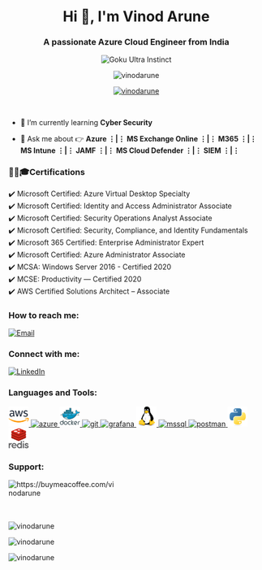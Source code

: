 <h1 align="center">Hi 👋, I'm Vinod Arune</h1>
<h3 align="center">A passionate Azure Cloud Engineer from India</h3>

<p align="center">
  <img src="https://media.giphy.com/media/mFSbdMAObtW9Oyy5ZY/giphy.gif" width="480" height="269" alt="Goku Ultra Instinct">
</p>
<p align="center"><a href="https://giphy.com/gifs/TOEIAnimationUK-goku-ultra-instinct-mastered-mFSbdMAObtW9Oyy5ZY"></a></p>

<p align="center">
  <img src="https://komarev.com/ghpvc/?username=vinodarune&label=Profile%20views&color=0e75b6&style=flat" alt="vinodarune" />
</p>

<p align="center">
  <a href="https://github.com/ryo-ma/github-profile-trophy">
    <img src="https://github-profile-trophy.vercel.app/?username=vinodarune" alt="vinodarune" />
  </a>
</p>

<p align="center">
  <a href="https://twitter.com/" target="blank">
    <img src="https://img.shields.io/twitter/follow/?logo=twitter&style=for-the-badge" alt="" />
  </a>
</p>

- 🌱 I’m currently learning **Cyber Security**

- 💬 Ask me about 👉 **Azure ⋮|⋮ MS Exchange Online ⋮|⋮ M365 ⋮|⋮ MS Intune ⋮|⋮ JAMF ⋮|⋮ MS Cloud Defender ⋮|⋮ SIEM ⋮|⋮**

<h3 align="left">🏅📜🎓Certifications</h3>
<p align="left">
  ✔️ Microsoft Certified: Azure Virtual Desktop Specialty<br>
  ✔️ Microsoft Certified: Identity and Access Administrator Associate<br>
  ✔️ Microsoft Certified: Security Operations Analyst Associate<br>
  ✔️ Microsoft Certified: Security, Compliance, and Identity Fundamentals<br>
  ✔️ Microsoft 365 Certified: Enterprise Administrator Expert<br>
  ✔️ Microsoft Certified: Azure Administrator Associate<br>
  ✔️ MCSA: Windows Server 2016 - Certified 2020<br>
  ✔️ MCSE: Productivity — Certified 2020<br>
  ✔️ AWS Certified Solutions Architect – Associate<br>
</p>

<h3 align="left">How to reach me:</h3>
<p align="left">
  <a href="mailto:vinod.arune0@hotmail.com">
    <img src="https://www.vectorlogo.zone/logos/gmail/gmail-icon.svg" alt="Email" width="40" height="40"/>
  </a>
</p>

<h3 align="left">Connect with me:</h3>
<p align="left">
  <a href="https://www.linkedin.com/in/vinod-b-arune/" target="_blank">
    <img src="https://www.vectorlogo.zone/logos/linkedin/linkedin-icon.svg" alt="LinkedIn" width="40" height="40"/>
  </a>
</p>

<h3 align="left">Languages and Tools:</h3>
<p align="left">
  <a href="https://aws.amazon.com" target="_blank" rel="noreferrer">
    <img src="https://raw.githubusercontent.com/devicons/devicon/master/icons/amazonwebservices/amazonwebservices-original-wordmark.svg" alt="aws" width="40" height="40"/>
  </a>
  <a href="https://azure.microsoft.com/en-in/" target="_blank" rel="noreferrer">
    <img src="https://www.vectorlogo.zone/logos/microsoft_azure/microsoft_azure-icon.svg" alt="azure" width="40" height="40"/>
  </a>
  <a href="https://www.docker.com/" target="_blank" rel="noreferrer">
    <img src="https://raw.githubusercontent.com/devicons/devicon/master/icons/docker/docker-original-wordmark.svg" alt="docker" width="40" height="40"/>
  </a>
  <a href="https://git-scm.com/" target="_blank" rel="noreferrer">
    <img src="https://www.vectorlogo.zone/logos/git-scm/git-scm-icon.svg" alt="git" width="40" height="40"/>
  </a>
  <a href="https://grafana.com" target="_blank" rel="noreferrer">
    <img src="https://www.vectorlogo.zone/logos/grafana/grafana-icon.svg" alt="grafana" width="40" height="40"/>
  </a>
  <a href="https://www.linux.org/" target="_blank" rel="noreferrer">
    <img src="https://raw.githubusercontent.com/devicons/devicon/master/icons/linux/linux-original.svg" alt="linux" width="40" height="40"/>
  </a>
  <a href="https://www.microsoft.com/en-us/sql-server" target="_blank" rel="noreferrer">
    <img src="https://www.svgrepo.com/show/303229/microsoft-sql-server-logo.svg" alt="mssql" width="40" height="40"/>
  </a>
  <a href="https://postman.com" target="_blank" rel="noreferrer">
    <img src="https://www.vectorlogo.zone/logos/getpostman/getpostman-icon.svg" alt="postman" width="40" height="40"/>
  </a>
  <a href="https://www.python.org" target="_blank" rel="noreferrer">
    <img src="https://raw.githubusercontent.com/devicons/devicon/master/icons/python/python-original.svg" alt="python" width="40" height="40"/>
  </a>
  <a href="https://redis.io" target="_blank" rel="noreferrer">
    <img src="https://raw.githubusercontent.com/devicons/devicon/master/icons/redis/redis-original-wordmark.svg" alt="redis" width="40" height="40"/>
  </a>
</p>

<h3 align="left">Support:</h3>
<p>
  <a href="https://www.buymeacoffee.com/vinodarune">
    <img align="left" src="https://cdn.buymeacoffee.com/buttons/v2/default-yellow.png" height="50" width="210" alt="https://buymeacoffee.com/vinodarune" />
  </a>
</p><br><br><br><br>

<p align="left">
  <img src="https://github-readme-stats.vercel.app/api/top-langs?username=vinodarune&show_icons=true&locale=en&layout=compact" alt="vinodarune" />
</p>

<p align="left">
  <img src="https://github-readme-stats.vercel.app/api?username=vinodarune&show_icons=true&locale=en" alt="vinodarune" />
</p>

<p align="left">
  <img src="https://github-readme-streak-stats.herokuapp.com/?user=vinodarune&" alt="vinodarune" />
</p>
